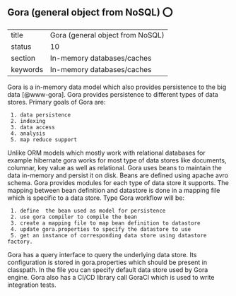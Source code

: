 ## Gora (general object from NoSQL) :o:


|          |                                      |
| -------- | ------------------------------------ |
| title    | Gora (general object from NoSQL)     | 
| status   | 10                                   |
| section  | In-memory databases/caches           |
| keywords | In-memory databases/caches           |



Gora is a in-memory data model which also provides persistence to the
big data [@www-gora].  Gora provides persistence to different
types of data stores. Primary goals of Gora are:

     1. data persistence
     2. indexing
     3. data access
     4. analysis
     5. map reduce support

Unlike ORM models which mostly work with relational databases for
example hibernate gora works for most type of data stores like
documents, columnar, key value as well as relational. Gora uses beans
to maintain the data in-memory and persist it on disk. Beans are
defined using apache avro schema. Gora provides modules for each type
of data store it supports.  The mapping between bean definition and
datastore is done in a mapping file which is specific to a data store.
Type Gora workflow will be:

     1. define  the bean used as model for persistence
     2. use gora compiler to compile the bean
     3. create a mapping file to map bean definition to datastore
     4. update gora.properties to specify the datastore to use
     5. get an instance of corresponding data store using datastore factory.

Gora has a query interface to query the underlying data store. Its
configuration is stored in gora.properties which should be present in
classpath. In the file you can specify default data store used by Gora
engine. Gora also has a CI/CD library call GoraCI which is used to
write integration tests.



